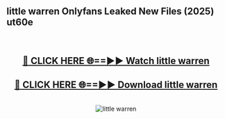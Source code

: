 <h2>little warren Onlyfans Leaked New Files (2025) ut60e</h2>
<br>
<div align="center">
<h2><a href="https://mediafiles.top/little_warren&ref=git" rel="nofollow">🔴 CLICK HERE 🌐==►► Watch little warren</a></h2>
<h2><a href="https://mediafiles.top/little_warren&ref=git" rel="nofollow">🔴 CLICK HERE 🌐==►► Download little warren</a></h2>
<br>
<a href="https://mediafiles.top/little_warren&ref=git" rel="nofollow" data-target="animated-image.originalLink"><img src="https://i.ibb.co.com/xMMVF88/686577567.gif" alt="little warren" style="max-width: 100%; display: inline-block;" data-target="animated-image.originalImage"></a>
</div>
<br>
<br>